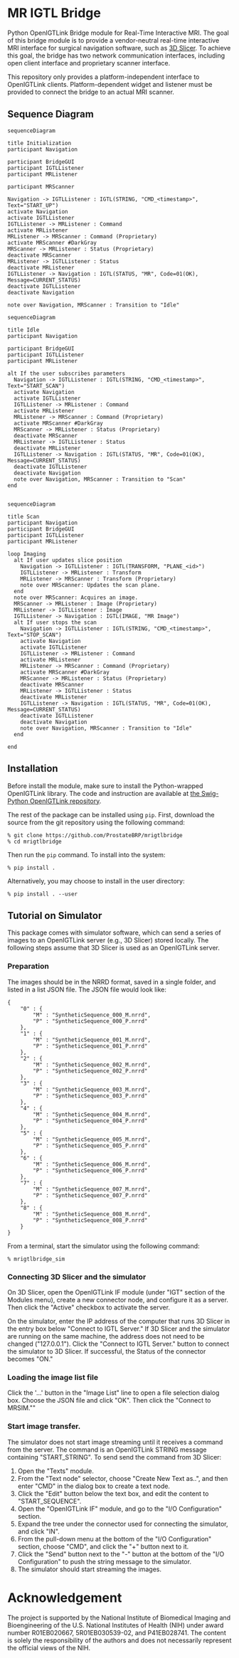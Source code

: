 MR IGTL Bridge
==============
Python OpenIGTLink Bridge module for Real-Time Interactive MRI. The goal of this bridge module is to provide a vendor-neutral real-time interactive MRI interface for surgical navigation software, such as [3D Slicer](https://www.slicer.org/). To achieve this goal, the bridge has two network communication interfaces, including open client interface and proprietary scanner interface. 

This repository only provides a platform-independent interface to OpenIGTLink clients. Platform-dependent widget and listener must be provided to connect the bridge to an actual MRI scanner.


Sequence Diagram
---------------

```mermaid
sequenceDiagram

title Initialization
participant Navigation

participant BridgeGUI
participant IGTLListener
participant MRListener

participant MRScanner

Navigation -> IGTLListener : IGTL(STRING, "CMD_<timestamp>", Text="START_UP")
activate Navigation
activate IGTLListener
IGTLListener -> MRListener : Command
activate MRListener
MRListener -> MRScanner : Command (Proprietary)
activate MRScanner #DarkGray
MRScanner -> MRListener : Status (Proprietary)
deactivate MRScanner
MRListener -> IGTLListener : Status
deactivate MRListener
IGTLListener -> Navigation : IGTL(STATUS, "MR", Code=01(OK), Message=CURRENT_STATUS)
deactivate IGTLListener
deactivate Navigation

note over Navigation, MRScanner : Transition to "Idle"

```


```mermaid
sequenceDiagram

title Idle
participant Navigation

participant BridgeGUI
participant IGTLListener
participant MRListener

alt If the user subscribes parameters
  Navigation -> IGTLListener : IGTL(STRING, "CMD_<timestamp>", Text="START_SCAN")
  activate Navigation
  activate IGTLListener
  IGTLListener -> MRListener : Command
  activate MRListener
  MRListener -> MRScanner : Command (Proprietary)
  activate MRScanner #DarkGray
  MRScanner -> MRListener : Status (Proprietary)
  deactivate MRScanner
  MRListener -> IGTLListener : Status
  deactivate MRListener
  IGTLListener -> Navigation : IGTL(STATUS, "MR", Code=01(OK), Message=CURRENT_STATUS)
  deactivate IGTLListener
  deactivate Navigation
  note over Navigation, MRScanner : Transition to "Scan"
end


```

```mermaid
sequenceDiagram

title Scan
participant Navigation
participant BridgeGUI
participant IGTLListener
participant MRListener

loop Imaging
  alt If user updates slice position 
    Navigation -> IGTLListener : IGTL(TRANSFORM, "PLANE_<id>")
    IGTLListener -> MRListener : Transform
    MRListener -> MRScanner : Transform (Proprietary)
    note over MRScanner: Updates the scan plane.
  end
  note over MRScanner: Acquires an image.
  MRScanner -> MRListener : Image (Proprietary)
  MRListener -> IGTLListener : Image
  IGTLListener -> Navigation : IGTL(IMAGE, "MR Image")
  alt If user stops the scan
    Navigation -> IGTLListener : IGTL(STRING, "CMD_<timestamp>", Text="STOP_SCAN")
    activate Navigation
    activate IGTLListener
    IGTLListener -> MRListener : Command
    activate MRListener
    MRListener -> MRScanner : Command (Proprietary)
    activate MRScanner #DarkGray
    MRScanner -> MRListener : Status (Proprietary)
    deactivate MRScanner
    MRListener -> IGTLListener : Status
    deactivate MRListener
    IGTLListener -> Navigation : IGTL(STATUS, "MR", Code=01(OK), Message=CURRENT_STATUS)
    deactivate IGTLListener
    deactivate Navigation
    note over Navigation, MRScanner : Transition to "Idle"
  end
  
end

```


Installation
------------


Before install the module, make sure to install the Python-wrapped OpenIGTLink library. The code and instruction are available at [the Swig-Python OpenIGTLink repository](https://github.com/tokjun/OpenIGTLink/tree/Swig-Python).

The rest of the package can be installed using `pip`. First, download the source from the git repository using the following command:

~~~~
% git clone https://github.com/ProstateBRP/mrigtlbridge
% cd mrigtlbridge
~~~~

Then run the `pip` command. To install into the system:

~~~~
% pip install . 
~~~~

Alternatively, you may choose to install in the user directory:

~~~~
% pip install . --user
~~~~


Tutorial on Simulator
---------------------


This package comes with simulator software, which can send a series of images to an OpenIGTLink server (e.g., 3D Slicer) stored locally.
The following steps assume that 3D Slicer is used as an OpenIGTLink server.

### Preparation

The images should be in the NRRD format, saved in a single folder, and listed in a list JSON file. The JSON file would look like:

~~~~
{
    "0" : {
        "M" : "SyntheticSequence_000_M.nrrd",
        "P" : "SyntheticSequence_000_P.nrrd"
    },
    "1" : {
        "M" : "SyntheticSequence_001_M.nrrd",
        "P" : "SyntheticSequence_001_P.nrrd"
    },
    "2" : {
        "M" : "SyntheticSequence_002_M.nrrd",
        "P" : "SyntheticSequence_002_P.nrrd"
    },
    "3" : {
        "M" : "SyntheticSequence_003_M.nrrd",
        "P" : "SyntheticSequence_003_P.nrrd"
    },
    "4" : {
        "M" : "SyntheticSequence_004_M.nrrd",
        "P" : "SyntheticSequence_004_P.nrrd"
    },
    "5" : {
        "M" : "SyntheticSequence_005_M.nrrd",
        "P" : "SyntheticSequence_005_P.nrrd"
    },
    "6" : {
        "M" : "SyntheticSequence_006_M.nrrd",
        "P" : "SyntheticSequence_006_P.nrrd"
    },
    "7" : {
        "M" : "SyntheticSequence_007_M.nrrd",
        "P" : "SyntheticSequence_007_P.nrrd"
    },
    "8" : {
        "M" : "SyntheticSequence_008_M.nrrd",
        "P" : "SyntheticSequence_008_P.nrrd"
    }
}
~~~~

From a terminal, start the simulator using the following command: 

~~~~
% mrigtlbridge_sim
~~~~

### Connecting 3D Slicer and the simulator

On 3D Slicer, open the OpenIGTLink IF module (under "IGT" section of the Modules menu), create a new connector node, and configure it as a server. Then click the "Active" checkbox to activate the server. 

On the simulator, enter the IP address of the computer that runs 3D Slicer in the entry box below "Connect to IGTL Server." If 3D Slicer and the simulator are running on the same machine, the address does not need to be changed ("127.0.0.1"). Click the "Connect to IGTL Server." button to connect the simulator to 3D Slicer. If successful, the Status of the connector becomes "ON."

### Loading the image list file

Click the '...' button in the "Image List" line to open a file selection dialog box. Choose the JSON file and click "OK". Then click the "Connect to MRSIM."" 

### Start image transfer. 

The simulator does not start image streaming until it receives a command from the server. The command is an OpenIGTLink STRING message containing "START_STRING". To send send the command from 3D Slicer:

1. Open the "Texts" module.
2. From the "Text node" selector, choose "Create New Text as..", and then enter "CMD" in the dialog box to create a text node.
3. Click the "Edit" button below the text box, and edit the content to "START_SEQUENCE".
4. Open the "OpenIGTLink IF" module, and go to the "I/O Configuration" section.
5. Expand the tree under the connector used for connecting the simulator, and click "IN".
6. From the pull-down menu at the bottom of the "I/O Configuration" section, choose "CMD", and click the "+" button next to it.
7. Click the "Send" button next to the "-" button at the bottom of the "I/O Configuration" to push the string message to the simulator.
8. The simulator should start streaming the images.


Acknowledgement
===============

The project is supported by the National Institute of Biomedical Imaging and Bioengineering of the U.S. National Institutes of Health (NIH) under award number R01EB020667, 5R01EB030539-02, and P41EB028741. The content is solely the responsibility of the authors and does not necessarily represent the official views of the NIH.

 


























